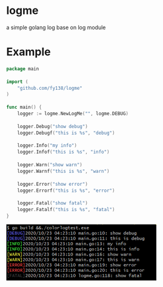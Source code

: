 # logme
a simple golang log base on log module

# Example
```go
package main

import (
	"github.com/fy138/logme"
)

func main() {
	logger := logme.NewLogMe("", logme.DEBUG)

	logger.Debug("show debug")
	logger.Debugf("this is %s", "debug")

	logger.Info("my info")
	logger.Infof("this is %s", "info")

	logger.Warn("show warn")
	logger.Warnf("this is %s", "warn")

	logger.Error("show error")
	logger.Errorf("this is %s", "error")

	logger.Fatal("show fatal")
	logger.Fatalf("this is %s", "fatal")
}
```
![image](https://raw.githubusercontent.com/fy138/logme/main/1.png)
